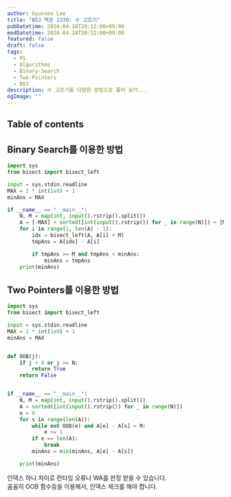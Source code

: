 ```yaml
---
author: Gyunseo Lee
title: "BOJ 백준 2230: 수 고르기"
pubDatetime: 2024-04-18T20:12:00+09:00
modDatetime: 2024-04-18T20:12:00+09:00
featured: false
draft: false
tags:
  - PS
  - Algorithms
  - Binary-Search
  - Two-Pointers
  - BOJ
description: 수 고르기를 다양한 방법으로 풀어 보자...
ogImage: ""
---
```


## Table of contents

## Binary Search를 이용한 방법

```python
import sys
from bisect import bisect_left

input = sys.stdin.readline
MAX = 2 * int(1e9) + 1
minAns = MAX

if __name__ == "__main__":
    N, M = map(int, input().rstrip().split())
    A = [-MAX] + sorted([int(input().rstrip()) for _ in range(N)]) + [MAX]
    for i in range(1, len(A) - 1):
        idx = bisect_left(A, A[i] + M)
        tmpAns = A[idx] - A[i]

        if tmpAns >= M and tmpAns < minAns:
            minAns = tmpAns
    print(minAns)

```

## Two Pointers를 이용한 방법

```python
import sys
from bisect import bisect_left

input = sys.stdin.readline
MAX = 2 * int(1e9) + 1
minAns = MAX


def OOB(j):
    if j < 0 or j >= N:
        return True
    return False


if __name__ == "__main__":
    N, M = map(int, input().rstrip().split())
    A = sorted([int(input().rstrip()) for _ in range(N)])
    e = 0
    for s in range(len(A)):
        while not OOB(e) and A[e] - A[s] < M:
            e += 1
        if e == len(A):
            break
        minAns = min(minAns, A[e] - A[s])

    print(minAns)
```

인덱스 하나 차이로 런타임 오류나 WA를 판정 받을 수 있습니다.  
꼼꼼히 OOB 함수등을 이용해서, 인덱스 체크를 해야 합니다.
